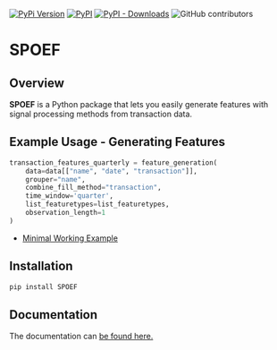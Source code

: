 [![PyPi Version](https://img.shields.io/pypi/pyversions/bokbokbok)](#)
[![PyPI](https://img.shields.io/pypi/v/bokbokbok)](#)
[![PyPI - Downloads](https://img.shields.io/pypi/dm/bokbokbok)](#)
![GitHub contributors](https://img.shields.io/github/contributors/orchardbirds/bokbokbok)


# SPOEF

## Overview

**SPOEF** is a Python package that lets you easily generate features with signal processing methods from transaction data.

## Example Usage - Generating Features

```python
transaction_features_quarterly = feature_generation(
    data=data[["name", "date", "transaction"]],
    grouper="name",
    combine_fill_method="transaction",
    time_window='quarter',
    list_featuretypes=list_featuretypes,
    observation_length=1
)
```

- [Minimal Working Example](https://janbargeman.github.io/spoef/tutorials/minimal_working_example.html)

## Installation

```bash
pip install SPOEF
```

## Documentation

The documentation can [be found here.](https://janbargeman.github.io/SPOEF/)
